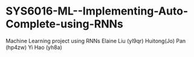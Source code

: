 # SYS6016-ML--Implementing-Auto-Complete-using-RNNs
Machine Learning project using RNNs
Elaine Liu (yl9qr) Huitong(Jo) Pan (hp4zw) Yi Hao (yh8a)
